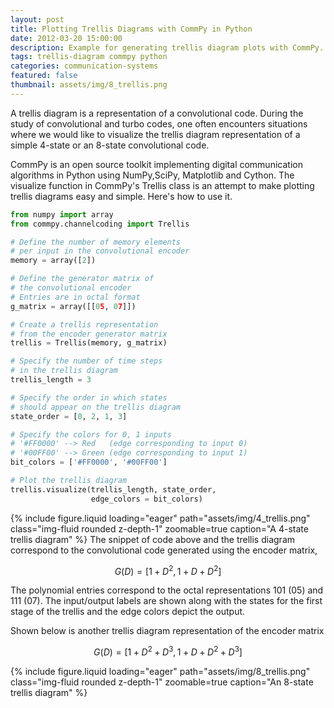 ```yaml
---
layout: post
title: Plotting Trellis Diagrams with CommPy in Python
date: 2012-03-20 15:00:00
description: Example for generating trellis diagram plots with CommPy. 
tags: trellis-diagram commpy python 
categories: communication-systems
featured: false
thumbnail: assets/img/8_trellis.png
---
```

A trellis diagram is a representation of a convolutional code. During the study of convolutional and turbo codes, one often encounters situations where we would like to visualize the trellis diagram representation of a simple 4-state or an 8-state convolutional code.

CommPy is an open source toolkit implementing digital communication algorithms in Python using NumPy,SciPy, Matplotlib and Cython. The visualize function in CommPy's Trellis class is an attempt to make plotting trellis diagrams easy and simple. Here's how to use it.

```python
from numpy import array
from commpy.channelcoding import Trellis

# Define the number of memory elements 
# per input in the convolutional encoder
memory = array([2])

# Define the generator matrix of 
# the convolutional encoder 
# Entries are in octal format
g_matrix = array([[05, 07]])

# Create a trellis representation 
# from the encoder generator matrix 
trellis = Trellis(memory, g_matrix)

# Specify the number of time steps 
# in the trellis diagram
trellis_length = 3

# Specify the order in which states 
# should appear on the trellis diagram
state_order = [0, 2, 1, 3]

# Specify the colors for 0, 1 inputs
# '#FF0000' --> Red   (edge corresponding to input 0)
# '#00FF00' --> Green (edge corresponding to input 1)
bit_colors = ['#FF0000', '#00FF00'] 

# Plot the trellis diagram
trellis.visualize(trellis_length, state_order, 
                  edge_colors = bit_colors)
```
{% include figure.liquid loading="eager" path="assets/img/4_trellis.png" class="img-fluid rounded z-depth-1" zoomable=true caption="A 4-state trellis diagram" %}
The snippet of code above and the trellis diagram correspond to the convolutional code generated using the encoder matrix,

$$ G(D)=[1+D^2,1+D+D^2] $$

The polynomial entries correspond to the octal representations 101 (05) and 111 (07).
The input/output labels are shown along with the states for the first stage of the trellis and the edge colors depict the output. 

Shown below is another trellis diagram representation of the encoder matrix

$$ G(D)=[1+D^2+D^3,1+D+D^2+D^3] $$

{% include figure.liquid loading="eager" path="assets/img/8_trellis.png" class="img-fluid rounded z-depth-1" zoomable=true caption="An 8-state trellis diagram" %}
